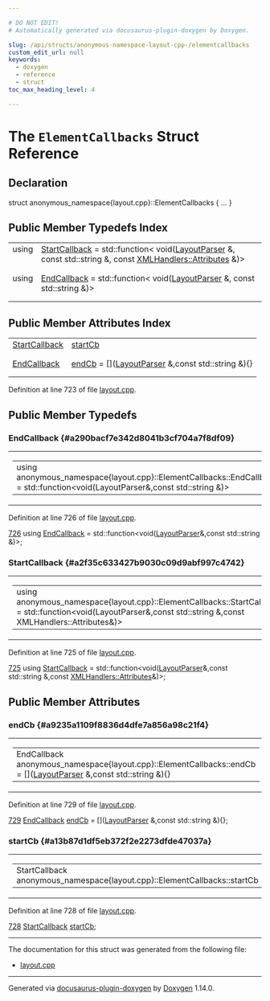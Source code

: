 ```yaml
---

# DO NOT EDIT!
# Automatically generated via docusaurus-plugin-doxygen by Doxygen.

slug: /api/structs/anonymous-namespace-layout-cpp-/elementcallbacks
custom_edit_url: null
keywords:
  - doxygen
  - reference
  - struct
toc_max_heading_level: 4

---
```


<div class="doxyPage">

# The `ElementCallbacks` Struct Reference



## Declaration

<div class="doxyDeclaration">
struct anonymous_namespace{layout.cpp}::ElementCallbacks { ... }
</div>

## Public Member Typedefs Index

<table class="doxyMembersIndex">

<tr class="doxyMemberIndexItem">
<td class="doxyMemberIndexItemType" align="left" valign="top">using</td>
<td class="doxyMemberIndexItemName" align="left" valign="top"><a href="#a2f35c633427b9030c09d9abf997c4742">StartCallback</a> = std::function&lt; void(<a href="/web-doxygen/docs/api/classes/layoutparser">LayoutParser</a> &amp;, const std::string &amp;, const <a href="/web-doxygen/docs/api/classes/xmlhandlers/#a15cedeea046e36465580e5654121387e">XMLHandlers::Attributes</a> &amp;)&gt;</td>
</tr>
<tr class="doxyMemberIndexDescription">
<td class="doxyMemberIndexDescriptionLeft"></td>
<td class="doxyMemberIndexDescriptionRight">
</td>
</tr>
<tr class="doxyMemberIndexSeparator">
<td class="doxyMemberIndexSeparator" colspan="2"></td>
</tr>

<tr class="doxyMemberIndexItem">
<td class="doxyMemberIndexItemType" align="left" valign="top">using</td>
<td class="doxyMemberIndexItemName" align="left" valign="top"><a href="#a290bacf7e342d8041b3cf704a7f8df09">EndCallback</a> = std::function&lt; void(<a href="/web-doxygen/docs/api/classes/layoutparser">LayoutParser</a> &amp;, const std::string &amp;)&gt;</td>
</tr>
<tr class="doxyMemberIndexDescription">
<td class="doxyMemberIndexDescriptionLeft"></td>
<td class="doxyMemberIndexDescriptionRight">
</td>
</tr>
<tr class="doxyMemberIndexSeparator">
<td class="doxyMemberIndexSeparator" colspan="2"></td>
</tr>

</table>

## Public Member Attributes Index

<table class="doxyMembersIndex">

<tr class="doxyMemberIndexItem">
<td class="doxyMemberIndexItemType" align="left" valign="top"><a href="#a2f35c633427b9030c09d9abf997c4742">StartCallback</a></td>
<td class="doxyMemberIndexItemName" align="left" valign="top"><a href="#a13b87d1df5eb372f2e2273dfde47037a">startCb</a></td>
</tr>
<tr class="doxyMemberIndexDescription">
<td class="doxyMemberIndexDescriptionLeft"></td>
<td class="doxyMemberIndexDescriptionRight">
</td>
</tr>
<tr class="doxyMemberIndexSeparator">
<td class="doxyMemberIndexSeparator" colspan="2"></td>
</tr>

<tr class="doxyMemberIndexItem">
<td class="doxyMemberIndexItemType" align="left" valign="top"><a href="#a290bacf7e342d8041b3cf704a7f8df09">EndCallback</a></td>
<td class="doxyMemberIndexItemName" align="left" valign="top"><a href="#a9235a1109f8836d4dfe7a856a98c21f4">endCb</a> = &#91;&#93;(<a href="/web-doxygen/docs/api/classes/layoutparser">LayoutParser</a> &amp;,const std::string &amp;){}</td>
</tr>
<tr class="doxyMemberIndexDescription">
<td class="doxyMemberIndexDescriptionLeft"></td>
<td class="doxyMemberIndexDescriptionRight">
</td>
</tr>
<tr class="doxyMemberIndexSeparator">
<td class="doxyMemberIndexSeparator" colspan="2"></td>
</tr>

</table>


<p>Definition at line 723 of file <a href="/web-doxygen/docs/api/files/src/layout-cpp">layout.cpp</a>.</p>

<div class="doxySectionDef">

## Public Member Typedefs

### EndCallback {#a290bacf7e342d8041b3cf704a7f8df09}

<div class="doxyMemberItem">
<div class="doxyMemberProto">
<table class="doxyMemberLabels">
<tr class="doxyMemberLabels">
<td class="doxyMemberLabelsLeft">
<table class="doxyMemberName">
<tr>
<td class="doxyMemberName">using anonymous_namespace{layout.cpp}::ElementCallbacks::EndCallback =  std::function&lt;void(LayoutParser&amp;,const std::string &amp;)&gt;</td>
</tr>
</table>
</td>
</tr>
</table>
</div>
<div class="doxyMemberDoc">


<p>Definition at line 726 of file <a href="/web-doxygen/docs/api/files/src/layout-cpp">layout.cpp</a>.</p>

<div class="doxyProgramListing">

<div class="doxyCodeLine"><span class="doxyLineNumber"><a href="#a290bacf7e342d8041b3cf704a7f8df09">726</a></span><span class="doxyLineContent"><span class="doxyHighlight">  </span><span class="doxyHighlightKeyword">using </span><span class="doxyHighlight"><a href="#a290bacf7e342d8041b3cf704a7f8df09">EndCallback</a>   = std::function&lt;void(<a href="/web-doxygen/docs/api/classes/layoutparser">LayoutParser</a>&amp;,</span><span class="doxyHighlightKeyword">const</span><span class="doxyHighlight"> std::string &amp;)&gt;;</span></span></div>

</div>

</div>
</div>

### StartCallback {#a2f35c633427b9030c09d9abf997c4742}

<div class="doxyMemberItem">
<div class="doxyMemberProto">
<table class="doxyMemberLabels">
<tr class="doxyMemberLabels">
<td class="doxyMemberLabelsLeft">
<table class="doxyMemberName">
<tr>
<td class="doxyMemberName">using anonymous_namespace{layout.cpp}::ElementCallbacks::StartCallback =  std::function&lt;void(LayoutParser&amp;,const std::string &amp;,const XMLHandlers::Attributes&amp;)&gt;</td>
</tr>
</table>
</td>
</tr>
</table>
</div>
<div class="doxyMemberDoc">


<p>Definition at line 725 of file <a href="/web-doxygen/docs/api/files/src/layout-cpp">layout.cpp</a>.</p>

<div class="doxyProgramListing">

<div class="doxyCodeLine"><span class="doxyLineNumber"><a href="#a2f35c633427b9030c09d9abf997c4742">725</a></span><span class="doxyLineContent"><span class="doxyHighlight">  </span><span class="doxyHighlightKeyword">using </span><span class="doxyHighlight"><a href="#a2f35c633427b9030c09d9abf997c4742">StartCallback</a> = std::function&lt;void(<a href="/web-doxygen/docs/api/classes/layoutparser">LayoutParser</a>&amp;,</span><span class="doxyHighlightKeyword">const</span><span class="doxyHighlight"> std::string &amp;,</span><span class="doxyHighlightKeyword">const</span><span class="doxyHighlight"> <a href="/web-doxygen/docs/api/classes/xmlhandlers/#a15cedeea046e36465580e5654121387e">XMLHandlers::Attributes</a>&amp;)&gt;;</span></span></div>

</div>

</div>
</div>

</div>

<div class="doxySectionDef">

## Public Member Attributes

### endCb {#a9235a1109f8836d4dfe7a856a98c21f4}

<div class="doxyMemberItem">
<div class="doxyMemberProto">
<table class="doxyMemberLabels">
<tr class="doxyMemberLabels">
<td class="doxyMemberLabelsLeft">
<table class="doxyMemberName">
<tr>
<td class="doxyMemberName">EndCallback anonymous_namespace{layout.cpp}::ElementCallbacks::endCb = &#91;&#93;(<a href="/web-doxygen/docs/api/classes/layoutparser">LayoutParser</a> &amp;,const std::string &amp;){}</td>
</tr>
</table>
</td>
</tr>
</table>
</div>
<div class="doxyMemberDoc">


<p>Definition at line 729 of file <a href="/web-doxygen/docs/api/files/src/layout-cpp">layout.cpp</a>.</p>

<div class="doxyProgramListing">

<div class="doxyCodeLine"><span class="doxyLineNumber"><a href="#a9235a1109f8836d4dfe7a856a98c21f4">729</a></span><span class="doxyLineContent"><span class="doxyHighlight">  <a href="#a290bacf7e342d8041b3cf704a7f8df09">EndCallback</a>   <a href="#a9235a1109f8836d4dfe7a856a98c21f4">endCb</a> = [](<a href="/web-doxygen/docs/api/classes/layoutparser">LayoutParser</a> &amp;,</span><span class="doxyHighlightKeyword">const</span><span class="doxyHighlight"> std::string &amp;){};</span></span></div>

</div>

</div>
</div>

### startCb {#a13b87d1df5eb372f2e2273dfde47037a}

<div class="doxyMemberItem">
<div class="doxyMemberProto">
<table class="doxyMemberLabels">
<tr class="doxyMemberLabels">
<td class="doxyMemberLabelsLeft">
<table class="doxyMemberName">
<tr>
<td class="doxyMemberName">StartCallback anonymous_namespace{layout.cpp}::ElementCallbacks::startCb</td>
</tr>
</table>
</td>
</tr>
</table>
</div>
<div class="doxyMemberDoc">


<p>Definition at line 728 of file <a href="/web-doxygen/docs/api/files/src/layout-cpp">layout.cpp</a>.</p>

<div class="doxyProgramListing">

<div class="doxyCodeLine"><span class="doxyLineNumber"><a href="#a13b87d1df5eb372f2e2273dfde47037a">728</a></span><span class="doxyLineContent"><span class="doxyHighlight">  <a href="#a2f35c633427b9030c09d9abf997c4742">StartCallback</a> <a href="#a13b87d1df5eb372f2e2273dfde47037a">startCb</a>;</span></span></div>

</div>

</div>
</div>

</div>

<hr/>

<p>The documentation for this struct was generated from the following file:</p>

<ul>
<li><a href="/web-doxygen/docs/api/files/src/layout-cpp">layout.cpp</a></li>
</ul>

<hr/>

<p class="doxyGeneratedBy">Generated via <a href="https://github.com/xpack/docusaurus-plugin-doxygen">docusaurus-plugin-doxygen</a> by <a href="https://www.doxygen.nl">Doxygen</a> 1.14.0.</p>

</div>
